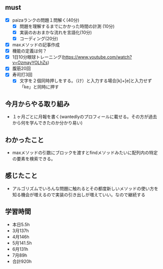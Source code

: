

## must
- [x] paizaランクの問題１問解く(40分)
  - [x] 問題を理解するまでにかかった時間の計測 (10分)
  - [x] 実装のおおまかな流れを言語化(10分)
  - [x] コーディング(20分)
- [x] maxメソッドの記事作成
- [x] 機能の定義は何？
- [x] 1日10分眼球トレーニング(https://www.youtube.com/watch?v=OzmayYOLhZs)
- [x] 腹筋20回
- [x] 寿司打3回
  - [x] 文字を２個同時押しをする。（け）と入力する場合[k]+[e]と入力せず「ke」と同時に押す

## 今月からやる取り組み
- １ヶ月ごとに月報を書く(wantedlyのプロフィールに載せる。その方が過去から何を学んできたのか分かり易い)


## わかったこと
- maxメソッドの引数にブロックを渡すとfindメソッドみたいに配列内の特定の要素を検索できる。

## 感じたこと
- アルゴリズムでいろんな問題に触れるとその都度新しいメソッドの使い方を知る機会が増えるので実装の引き出しが増えていい。なので継続する

## 学習時間
  - 本日5.5h
  - 3月137h
  - 4月146h
  - 5月141.5h
  - 6月131h
  - 7月89h
  - 合計920h
    

